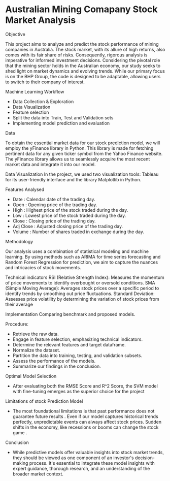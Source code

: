 # Australian Mining Comapany Stock Market Analysis

Objective

This project aims to analyze and predict the stock performance of mining companies in Australia. The stock market, with its allure of high returns, also comes with its fair share of risks. Consequently, rigorous analysis is imperative for informed investment decisions. Considering the pivotal role that the mining sector holds in the Australian economy, our study seeks to shed light on market dynamics and evolving trends. While our primary focus is on the BHP Group, the code is designed to be adaptable, allowing users to switch to their company of interest.

Machine Learning Workflow

- Data Collection & Exploration 
- Data Visualization
- Feature selection
- Split the data into Train, Test and Validation sets
- Implementing model prediction and evaluation

Data

To obtain the essential market data for our stock prediction model, we will employ the yFinance library in Python. This library is made for fetching pertinent data for any given ticker symbol from the Yahoo Finance website. The yFinance library allows us to seamlessly acquire the most recent market data and integrate it into our model.

Data Visualization
In the project, we used two visualization tools: Tableau for its user-friendly interface and the library Matplotlib in Python.


Features Analysed
- Date :  Calendar date of the trading day. 
- Open : Opening price of the trading day. 
- High : Highest price of the stock traded during the day.
- Low : Lowest price of the stock traded during the day.
- Close : Closing price of the trading day.
- Adj Close : Adjusted closing price of the trading day.
- Volume : Number of shares traded in exchange during the day.


Methodology

Our analysis uses a combination of statistical modeling and machine learning. By using methods such as ARIMA for time series forecasting and Random Forest Regression for prediction, we aim to capture the nuances and intricacies of stock movements.

Technical indicators
RSI (Relative Strength Index): Measures the momentum of price movements to identify overbought or oversold conditions.
SMA (Simple Moving Average): Averages stock prices over a specific period to identify trends by smoothing out price fluctuations.
Standard Deviation: Assesses price volatility by determining the variation of stock prices from their average

Implementation
Comparing benchmark and proposed models.

Procedure:
- Retrieve the raw data.
- Engage in feature selection, emphasizing technical indicators.
- Determine the relevant features and target dataframe.
- Normalize the dataset.
- Partition the data into training, testing, and validation subsets.
- Assess the performance of the models.
- Summarize our findings in the conclusion.

Optimal Model Selection
- After evaluating both the RMSE Score and R^2 Score, the SVM model with fine-tuning emerges as the superior choice for the project

Limitations of stock Prediction Model  

- The most foundational limitations is that past performance does not guarantee future results . Even if our model captures historical trends perfectly, unpredictable events can always affect stock prices. Sudden shifts in the economy, like recessions or booms can change the stock game .


Conclusion

- While predictive models offer valuable insights into stock market trends, they should be viewed as one component of an investor's decision-making process. It's essential to integrate these model insights with expert guidance, thorough research, and an understanding of the broader market context.

